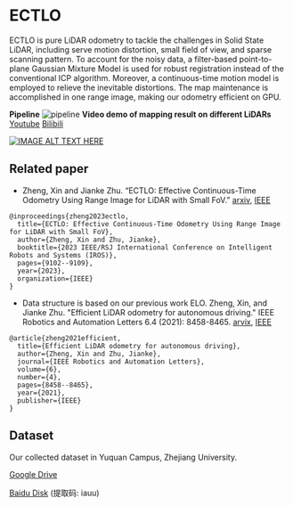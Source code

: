 # ECTLO
ECTLO is pure LiDAR odometry to tackle the challenges in Solid State LiDAR, including serve motion distortion, small field of view, and sparse scanning pattern. To account for the noisy data, a filter-based point-to-plane Gaussian Mixture Model is used for robust registration instead of the conventional ICP algorithm. Moreover, a continuous-time motion model is employed to relieve the inevitable distortions. The map maintenance is accomplished in one range image, making our odometry efficient on GPU.

**Pipeline**
![pipeline](https://user-images.githubusercontent.com/25858658/175489330-7037dab5-0071-4d48-99d9-3c7834851b23.png)
**Video demo of mapping result on different LiDARs** [Youtube](https://youtu.be/y3ZQZq_PaxA) [Bilibili](https://www.bilibili.com/video/BV1zL4y1A7Kn?share_source=copy_web)

[![IMAGE ALT TEXT HERE](http://img.youtube.com/vi/y3ZQZq_PaxA/0.jpg)](http://www.youtube.com/watch?v=y3ZQZq_PaxA)

## Related paper
- Zheng, Xin and Jianke Zhu. “ECTLO: Effective Continuous-Time Odometry Using Range Image for LiDAR with Small FoV.” [arxiv](https://arxiv.org/abs/2206.08517), [IEEE](https://ieeexplore.ieee.org/abstract/document/10341592)
```
@inproceedings{zheng2023ectlo,
  title={ECTLO: Effective Continuous-Time Odometry Using Range Image for LiDAR with Small FoV},
  author={Zheng, Xin and Zhu, Jianke},
  booktitle={2023 IEEE/RSJ International Conference on Intelligent Robots and Systems (IROS)},
  pages={9102--9109},
  year={2023},
  organization={IEEE}
}
```
- Data structure is based on our previous work ELO. 
Zheng, Xin, and Jianke Zhu. "Efficient LiDAR odometry for autonomous driving." IEEE Robotics and Automation Letters 6.4 (2021): 8458-8465. [arvix](https://arxiv.org/abs/2104.10879), [IEEE](https://ieeexplore.ieee.org/abstract/document/9531543)
```
@article{zheng2021efficient,
  title={Efficient LiDAR odometry for autonomous driving},
  author={Zheng, Xin and Zhu, Jianke},
  journal={IEEE Robotics and Automation Letters},
  volume={6},
  number={4},
  pages={8458--8465},
  year={2021},
  publisher={IEEE}
}
```

## Dataset
Our collected dataset in Yuquan Campus, Zhejiang University. 

[Google Drive](https://drive.google.com/drive/folders/1QF4mBRBP3TVcMF5eN_Urfj1WtXwkJ7mX?usp=sharing)

[Baidu Disk](https://pan.baidu.com/s/1xq5QCPpkwWxbyWqgl63p4A) (提取码: iauu)
